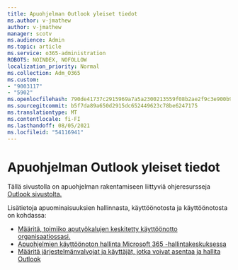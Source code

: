 ```yaml
---
title: Apuohjelman Outlook yleiset tiedot
ms.author: v-jmathew
author: v-jmathew
manager: scotv
ms.audience: Admin
ms.topic: article
ms.service: o365-administration
ROBOTS: NOINDEX, NOFOLLOW
localization_priority: Normal
ms.collection: Adm_O365
ms.custom:
- "9003117"
- "5902"
ms.openlocfilehash: 790de41737c2915969a7a5a2300213559f08b2ae2f9c3e900b96e0e25fb9c06a
ms.sourcegitcommit: b5f7da89a650d2915dc652449623c78be6247175
ms.translationtype: MT
ms.contentlocale: fi-FI
ms.lasthandoff: 08/05/2021
ms.locfileid: "54116941"
---
```

# <a name="general-outlook-add-ins-information"></a>Apuohjelman Outlook yleiset tiedot

Tällä sivustolla on apuohjelman rakentamiseen liittyviä ohjeresursseja [Outlook sivustolta.](https://docs.microsoft.com/office/dev/add-ins/outlook/)

Lisätietoja apuominaisuuksien hallinnasta, käyttöönotosta ja käyttöönotosta on kohdassa:

- [Määritä, toimiiko aputyökalujen keskitetty käyttöönotto organisaatiossasi.](https://docs.microsoft.com/microsoft-365/admin/manage/centralized-deployment-of-add-ins)
- [Apuohjelmien käyttöönoton hallinta Microsoft 365 -hallintakeskuksessa](https://docs.microsoft.com/microsoft-365/admin/manage/manage-deployment-of-add-ins)
- [Määritä järjestelmänvalvojat ja käyttäjät, jotka voivat asentaa ja hallita Outlook](https://docs.microsoft.com/exchange/clients-and-mobile-in-exchange-online/add-ins-for-outlook/specify-who-can-install-and-manage-add-ins)
